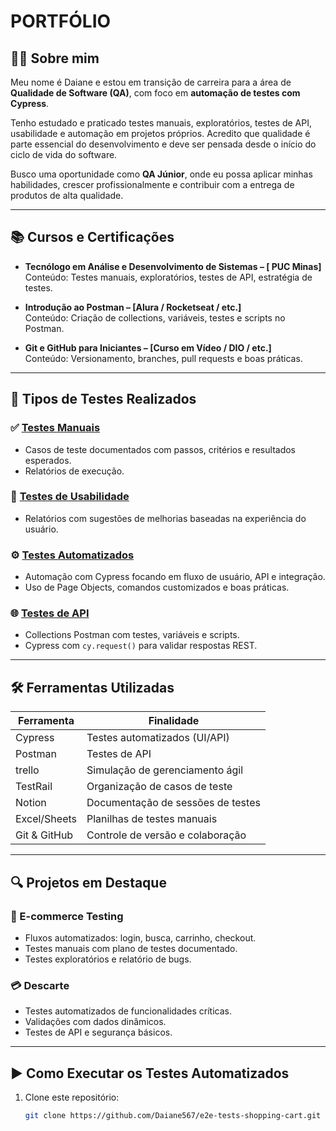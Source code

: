 # PORTFÓLIO

## 👩‍💻 Sobre mim

Meu nome é Daiane e estou em transição de carreira para a área de **Qualidade de Software (QA)**, com foco em **automação de testes com Cypress**.

Tenho estudado e praticado testes manuais, exploratórios, testes de API, usabilidade e automação em projetos próprios. Acredito que qualidade é parte essencial do desenvolvimento e deve ser pensada desde o início do ciclo de vida do software.

Busco uma oportunidade como **QA Júnior**, onde eu possa aplicar minhas habilidades, crescer profissionalmente e contribuir com a entrega de produtos de alta qualidade.

---
## 📚 Cursos e Certificações

- **Tecnólogo em Análise e Desenvolvimento de Sistemas – [ PUC Minas]**  
  Conteúdo: Testes manuais, exploratórios, testes de API, estratégia de testes.

- **Introdução ao Postman – [Alura / Rocketseat / etc.]**  
  Conteúdo: Criação de collections, variáveis, testes e scripts no Postman.

- **Git e GitHub para Iniciantes – [Curso em Vídeo / DIO / etc.]**  
  Conteúdo: Versionamento, branches, pull requests e boas práticas.

---

## 🧪 Tipos de Testes Realizados

### ✅ [Testes Manuais](https://github.com/ICEI-PUC-Minas-PMV-ADS/pmv-ads-2021-2-e2-proj-int-t2-descarte-sustentavel.git)
- Casos de teste documentados com passos, critérios e resultados esperados.
- Relatórios de execução.

### 🎯 [Testes de Usabilidade](https://github.com/Daiane567/login-client.git)
- Relatórios com sugestões de melhorias baseadas na experiência do usuário.

### ⚙️ [Testes Automatizados](https://github.com/Daiane567/e2e-tests-shopping-cart.git)
- Automação com Cypress focando em fluxo de usuário, API e integração.
- Uso de Page Objects, comandos customizados e boas práticas.

### 🌐 [Testes de API](https://github.com/seu-usuario/testes-api)
- Collections Postman com testes, variáveis e scripts.
- Cypress com `cy.request()` para validar respostas REST.


---

## 🛠️ Ferramentas Utilizadas

| Ferramenta   | Finalidade                           |
|--------------|--------------------------------------|
| Cypress      | Testes automatizados (UI/API)        |
| Postman      | Testes de API                        |
| trello         | Simulação de gerenciamento ágil      |
| TestRail     | Organização de casos de teste        |
| Notion       | Documentação de sessões de testes    |
| Excel/Sheets | Planilhas de testes manuais          |
| Git & GitHub | Controle de versão e colaboração     |

---

## 🔍 Projetos em Destaque

### 🛒 E-commerce Testing  
- Fluxos automatizados: login, busca, carrinho, checkout.  
- Testes manuais com plano de testes documentado.  
- Testes exploratórios e relatório de bugs.

### 💳 Descarte 
- Testes automatizados de funcionalidades críticas.  
- Validações com dados dinâmicos.  
- Testes de API e segurança básicos.

---

## ▶️ Como Executar os Testes Automatizados

1. Clone este repositório:
   ```bash
   git clone https://github.com/Daiane567/e2e-tests-shopping-cart.git

